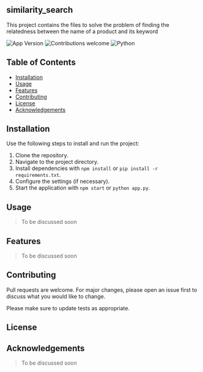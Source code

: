 ## similarity_search

This project contains the files to solve the problem of finding the relatedness between the name of a product and its keyword

![App Version](https://img.shields.io/badge/App_version-0.0.1-green.svg)
![Contributions welcome](https://img.shields.io/badge/contributions-welcome-orange.svg)
![Python](https://img.shields.io/badge/python-v3.11-blue.svg)

## Table of Contents

- [Installation](#installation)
- [Usage](#usage)
- [Features](#features)
- [Contributing](#contributing)
- [License](#license)
- [Acknowledgements](#acknowledgements)


## Installation

Use the following steps to install and run the project:

1. Clone the repository.
2. Navigate to the project directory.
3. Install dependencies with `npm install` or `pip install -r requirements.txt`.
4. Configure the settings (if necessary).
5. Start the application with `npm start` or `python app.py`.

## Usage 
> To be discussed soon 

## Features
> To be discussed soon 


##  Contributing

Pull requests are welcome. For major changes, please open an issue first
to discuss what you would like to change.

Please make sure to update tests as appropriate.



##  License

## Acknowledgements 
> To be discussed soon 


